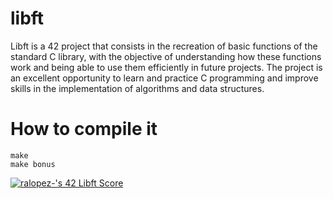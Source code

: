 # libft

Libft is a 42 project that consists in the recreation of basic functions of the standard C library, with the objective of understanding how these functions work and being able to use them efficiently in future projects. The project is an excellent opportunity to learn and practice C programming and improve skills in the implementation of algorithms and data structures.

# How to compile it

```
make
make bonus
```

[![ralopez-'s 42 Libft Score](https://badge42.vercel.app/api/v2/cldajqyyb00760gla9rd1l22o/project/2780624)](https://github.com/JaeSeoKim/badge42)

